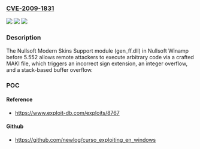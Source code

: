 ### [CVE-2009-1831](https://cve.mitre.org/cgi-bin/cvename.cgi?name=CVE-2009-1831)
![](https://img.shields.io/static/v1?label=Product&message=n%2Fa&color=blue)
![](https://img.shields.io/static/v1?label=Version&message=n%2Fa&color=blue)
![](https://img.shields.io/static/v1?label=Vulnerability&message=n%2Fa&color=brighgreen)

### Description

The Nullsoft Modern Skins Support module (gen_ff.dll) in Nullsoft Winamp before 5.552 allows remote attackers to execute arbitrary code via a crafted MAKI file, which triggers an incorrect sign extension, an integer overflow, and a stack-based buffer overflow.

### POC

#### Reference
- https://www.exploit-db.com/exploits/8767

#### Github
- https://github.com/newlog/curso_exploiting_en_windows

